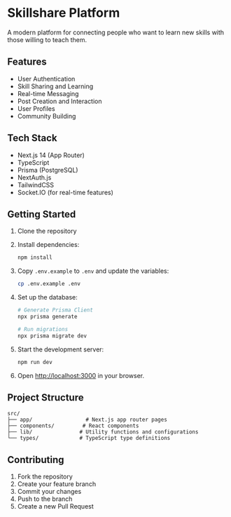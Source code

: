 # Skillshare Platform

A modern platform for connecting people who want to learn new skills with those willing to teach them.

## Features

- User Authentication
- Skill Sharing and Learning
- Real-time Messaging
- Post Creation and Interaction
- User Profiles
- Community Building

## Tech Stack

- Next.js 14 (App Router)
- TypeScript
- Prisma (PostgreSQL)
- NextAuth.js
- TailwindCSS
- Socket.IO (for real-time features)

## Getting Started

1. Clone the repository
2. Install dependencies:
   ```bash
   npm install
   ```

3. Copy `.env.example` to `.env` and update the variables:
   ```bash
   cp .env.example .env
   ```

4. Set up the database:
   ```bash
   # Generate Prisma Client
   npx prisma generate

   # Run migrations
   npx prisma migrate dev
   ```

5. Start the development server:
   ```bash
   npm run dev
   ```

6. Open [http://localhost:3000](http://localhost:3000) in your browser.

## Project Structure

```
src/
├── app/                 # Next.js app router pages
├── components/         # React components
├── lib/               # Utility functions and configurations
└── types/             # TypeScript type definitions
```

## Contributing

1. Fork the repository
2. Create your feature branch
3. Commit your changes
4. Push to the branch
5. Create a new Pull Request
